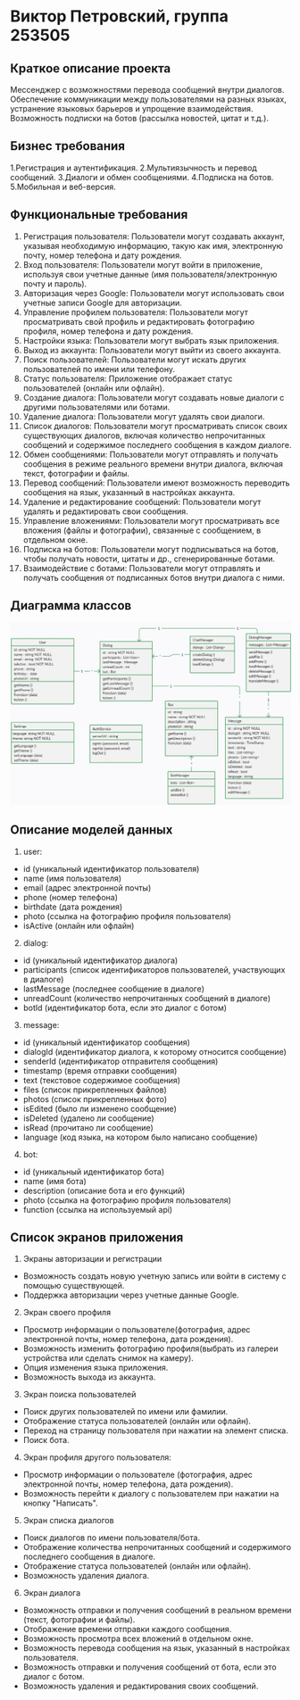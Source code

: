 # Виктор Петровский, группа 253505

## Краткое описание проекта

Мессенджер с возможностями перевода сообщений внутри диалогов. Обеспечение коммуникации между пользователями на разных языках, устранение языковых барьеров и упрощение взаимодействия. Возможность подписки на ботов (рассылка новостей, цитат и т.д.).

## Бизнес требования

1.Регистрация и аутентификация.
2.Мультиязычность и перевод сообщений.
3.Диалоги и обмен сообщениями.
4.Подписка на ботов.
5.Мобильная и веб-версия.

## Функциональные требования

1. Регистрация пользователя: Пользователи могут создавать аккаунт, указывая необходимую информацию, такую как имя, электронную почту, номер телефона и дату рождения.
2. Вход пользователя: Пользователи могут войти в приложение, используя свои учетные данные (имя пользователя/электронную почту и пароль).
3. Авторизация через Google: Пользователи могут использовать свои учетные записи Google для авторизации.
4. Управление профилем пользователя: Пользователи могут просматривать свой профиль и редактировать фотографию профиля, номер телефона и дату рождения.
5. Настройки языка: Пользователи могут выбрать язык приложения.
6. Выход из аккаунта: Пользователи могут выйти из своего аккаунта.
7. Поиск пользователей: Пользователи могут искать других пользователей по имени или телефону.
8. Статус пользователя: Приложение отображает статус пользователей (онлайн или офлайн).
9. Создание диалога: Пользователи могут создавать новые диалоги с другими пользователями или ботами.
10. Удаление диалога: Пользователи могут удалять свои диалоги.
11. Список диалогов: Пользователи могут просматривать список своих существующих диалогов, включая количество непрочитанных сообщений и содержимое последнего сообщения в каждом диалоге.
12. Обмен сообщениями: Пользователи могут отправлять и получать сообщения в режиме реального времени внутри диалога, включая текст, фотографии и файлы.
13. Перевод сообщений: Пользователи имеют возможность переводить сообщения на язык, указанный в настройках аккаунта.
14. Удаление и редактирование сообщений: Пользователи могут удалять и редактировать свои сообщения.
15. Управление вложениями: Пользователи могут просматривать все вложения (файлы и фотографии), связанные с сообщением, в отдельном окне.
16. Подписка на ботов: Пользователи могут подписываться на ботов, чтобы получать новости, цитаты и др., сгенерированные ботами.
17. Взаимодействие с ботами: Пользователи могут отправлять и получать сообщения от подписанных ботов внутри диалога с ними.


## Диаграмма классов

<img src="class_diagram.jpg">

## Описание моделей данных

1. user:
- id (уникальный идентификатор пользователя)
- name (имя пользователя)
- email (адрес электронной почты)
- phone (номер телефона)
- birthdate (дата рождения)
- photo (ссылка на фотографию профиля пользователя)
- isActive (онлайн или офлайн)

2. dialog:
- id (уникальный идентификатор диалога)
- participants (список идентификаторов пользователей, участвующих в диалоге)
- lastMessage (последнее сообщение в диалоге)
- unreadCount (количество непрочитанных сообщений в диалоге)
- botId (идентификатор бота, если это диалог с ботом)

3. message:
- id (уникальный идентификатор сообщения)
- dialogId (идентификатор диалога, к которому относится сообщение)
- senderId (идентификатор отправителя сообщения)
- timestamp (время отправки сообщения)
- text (текстовое содержимое сообщения)
- files (список прикрепленных файлов)
- photos (список прикрепленных фото)
- isEdited (было ли изменено сообщение)
- isDeleted (удалено ли сообщение)
- isRead (прочитано ли сообщение)
- language (код языка, на котором было написано сообщение) 

4. bot:
- id (уникальный идентификатор бота)
- name (имя бота)
- description (описание бота и его функций)
- photo (ссылка на фотографию профиля пользователя)
- function (ссылка на используемый api)
	
## Список экранов приложения

1. Экраны авторизации и регистрации
- Возможность создать новую учетную запись или войти в систему с помощью существующей.
- Поддержка авторизации через учетные данные Google.

2. Экран своего профиля
- Просмотр информации о пользователе(фотография, адрес электронной почты, номер телефона, дата рождения).
- Возможность изменить фотографию профиля(выбрать из галереи устройства или сделать снимок на камеру).
- Опция изменения языка приложения.
- Возможность выхода из аккаунта.

3. Экран поиска пользователей
- Поиск других пользователей по имени или фамилии.
- Отображение статуса пользователей (онлайн или офлайн).
- Переход на страницу пользователя при нажатии на элемент списка.
- Поиск бота.

4. Экран профиля другого пользователя:
- Просмотр информации о пользователе (фотография, адрес электронной почты, номер телефона, дата рождения).
- Возможность перейти к диалогу с пользователем при нажатии на кнопку "Написать".

5. Экран списка диалогов
- Поиск диалогов по имени пользователя/бота.
- Отображение количества непрочитанных сообщений и содержимого последнего сообщения в диалоге.
- Отображение статуса пользователей (онлайн или офлайн).
- Возможность удаления диалога.

6. Экран диалога
- Возможность отправки и получения сообщений в реальном времени (текст, фотографии и файлы).
- Отображение времени отправки каждого сообщения.
- Возможность просмотра всех вложений в отдельном окне.
- Возможность перевода сообщения на язык, указанный в настройках пользователя.
- Возможность отправки и получения сообщений от бота, если это диалог с ботом.
- Возможность удаления и редактирования своих сообщений.
